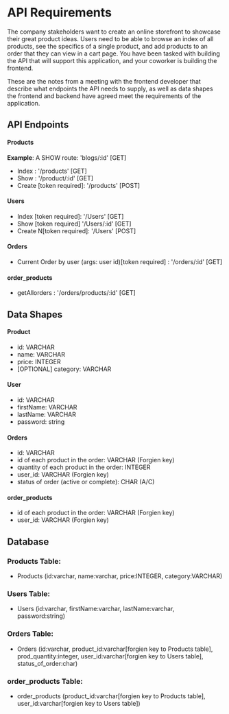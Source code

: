# API Requirements

The company stakeholders want to create an online storefront to showcase their great product ideas. Users need to be able to browse an index of all products, see the specifics of a single product, and add products to an order that they can view in a cart page. You have been tasked with building the API that will support this application, and your coworker is building the frontend.

These are the notes from a meeting with the frontend developer that describe what endpoints the API needs to supply, as well as data shapes the frontend and backend have agreed meet the requirements of the application.

## API Endpoints

#### Products

**Example**: A SHOW route: 'blogs/:id' [GET]

- Index : '/products' [GET]
- Show : '/product/:id' [GET]
- Create [token required]: '/products' [POST]
  <!-- - [OPTIONAL] Top 5 most popular products  -->
  <!-- - [OPTIONAL] Products by category (args: product category) -->

#### Users

- Index [token required]: '/Users' [GET]
- Show [token required] '/Users/:id' [GET]
- Create N[token required]: '/Users' [POST]

#### Orders

- Current Order by user (args: user id)[token required] : '/orders/:id' [GET]
<!-- - [OPTIONAL] Completed Orders by user (args: user id)[token required] -->

#### order_products

- getAllorders : '/orders/products/:id' [GET]

## Data Shapes

#### Product

- id: VARCHAR
- name: VARCHAR
- price: INTEGER
- [OPTIONAL] category: VARCHAR

#### User

- id: VARCHAR
- firstName: VARCHAR
- lastName: VARCHAR
- password: string

#### Orders

- id: VARCHAR
- id of each product in the order: VARCHAR (Forgien key)
- quantity of each product in the order: INTEGER
- user_id: VARCHAR (Forgien key)
- status of order (active or complete): CHAR (A/C)

#### order_products

- id of each product in the order: VARCHAR (Forgien key)
- user_id: VARCHAR (Forgien key)

## Database

### Products Table:

- Products (id:varchar, name:varchar, price:INTEGER, category:VARCHAR)

### Users Table:

- Users (id:varchar, firstName:varchar, lastName:varchar, password:string)

### Orders Table:

- Orders (id:varchar, product_id:varchar[forgien key to Products table], prod_quantity:integer, user_id:varchar[forgien key to Users table], status_of_order:char)

### order_products Table:

- order_products (product_id:varchar[forgien key to Products table], user_id:varchar[forgien key to Users table])